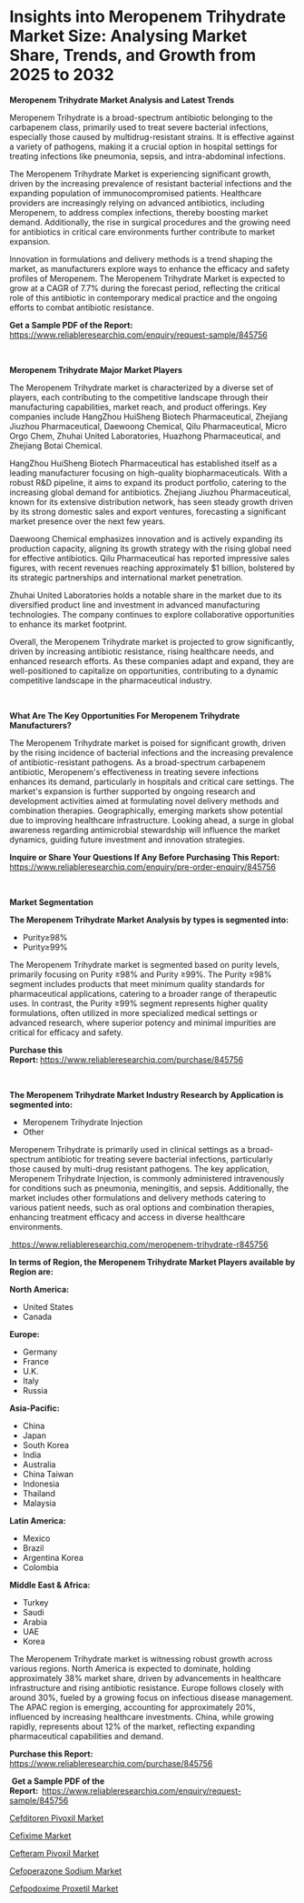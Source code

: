 <p><h1>Insights into Meropenem Trihydrate Market Size: Analysing Market Share, Trends, and Growth from 2025 to 2032</h1></p><p><strong>Meropenem Trihydrate Market Analysis and Latest Trends</strong></p>
<p><p>Meropenem Trihydrate is a broad-spectrum antibiotic belonging to the carbapenem class, primarily used to treat severe bacterial infections, especially those caused by multidrug-resistant strains. It is effective against a variety of pathogens, making it a crucial option in hospital settings for treating infections like pneumonia, sepsis, and intra-abdominal infections.</p><p>The Meropenem Trihydrate Market is experiencing significant growth, driven by the increasing prevalence of resistant bacterial infections and the expanding population of immunocompromised patients. Healthcare providers are increasingly relying on advanced antibiotics, including Meropenem, to address complex infections, thereby boosting market demand. Additionally, the rise in surgical procedures and the growing need for antibiotics in critical care environments further contribute to market expansion.</p><p>Innovation in formulations and delivery methods is a trend shaping the market, as manufacturers explore ways to enhance the efficacy and safety profiles of Meropenem. The Meropenem Trihydrate Market is expected to grow at a CAGR of 7.7% during the forecast period, reflecting the critical role of this antibiotic in contemporary medical practice and the ongoing efforts to combat antibiotic resistance.</p></p>
<p><strong>Get a Sample PDF of the Report:&nbsp;</strong> <a href="https://www.reliableresearchiq.com/enquiry/request-sample/845756?utm_campaign=1834&utm_medium=2&utm_source=Github&utm_content=ia&utm_term=01042025&utm_id=meropenem-trihydrate">https://www.reliableresearchiq.com/enquiry/request-sample/845756</a></p>
<p>&nbsp;</p>
<p><strong>Meropenem Trihydrate Major Market Players</strong></p>
<p><p>The Meropenem Trihydrate market is characterized by a diverse set of players, each contributing to the competitive landscape through their manufacturing capabilities, market reach, and product offerings. Key companies include HangZhou HuiSheng Biotech Pharmaceutical, Zhejiang Jiuzhou Pharmaceutical, Daewoong Chemical, Qilu Pharmaceutical, Micro Orgo Chem, Zhuhai United Laboratories, Huazhong Pharmaceutical, and Zhejiang Botai Chemical.</p><p>HangZhou HuiSheng Biotech Pharmaceutical has established itself as a leading manufacturer focusing on high-quality biopharmaceuticals. With a robust R&D pipeline, it aims to expand its product portfolio, catering to the increasing global demand for antibiotics. Zhejiang Jiuzhou Pharmaceutical, known for its extensive distribution network, has seen steady growth driven by its strong domestic sales and export ventures, forecasting a significant market presence over the next few years.</p><p>Daewoong Chemical emphasizes innovation and is actively expanding its production capacity, aligning its growth strategy with the rising global need for effective antibiotics. Qilu Pharmaceutical has reported impressive sales figures, with recent revenues reaching approximately $1 billion, bolstered by its strategic partnerships and international market penetration. </p><p>Zhuhai United Laboratories holds a notable share in the market due to its diversified product line and investment in advanced manufacturing technologies. The company continues to explore collaborative opportunities to enhance its market footprint. </p><p>Overall, the Meropenem Trihydrate market is projected to grow significantly, driven by increasing antibiotic resistance, rising healthcare needs, and enhanced research efforts. As these companies adapt and expand, they are well-positioned to capitalize on opportunities, contributing to a dynamic competitive landscape in the pharmaceutical industry.</p></p>
<p>&nbsp;</p>
<p><strong>What Are The Key Opportunities For Meropenem Trihydrate Manufacturers?</strong></p>
<p><p>The Meropenem Trihydrate market is poised for significant growth, driven by the rising incidence of bacterial infections and the increasing prevalence of antibiotic-resistant pathogens. As a broad-spectrum carbapenem antibiotic, Meropenem's effectiveness in treating severe infections enhances its demand, particularly in hospitals and critical care settings. The market's expansion is further supported by ongoing research and development activities aimed at formulating novel delivery methods and combination therapies. Geographically, emerging markets show potential due to improving healthcare infrastructure. Looking ahead, a surge in global awareness regarding antimicrobial stewardship will influence the market dynamics, guiding future investment and innovation strategies.</p></p>
<p><strong>Inquire or Share Your Questions If Any Before Purchasing This Report:</strong> <a href="https://www.reliableresearchiq.com/enquiry/pre-order-enquiry/845756?utm_campaign=1834&utm_medium=2&utm_source=Github&utm_content=ia&utm_term=01042025&utm_id=meropenem-trihydrate">https://www.reliableresearchiq.com/enquiry/pre-order-enquiry/845756</a></p>
<p>&nbsp;</p>
<p><strong>Market Segmentation</strong></p>
<p><strong>The Meropenem Trihydrate Market Analysis by types is segmented into:</strong></p>
<p><ul><li>Purity≥98%</li><li>Purity≥99%</li></ul></p>
<p><p>The Meropenem Trihydrate market is segmented based on purity levels, primarily focusing on Purity ≥98% and Purity ≥99%. The Purity ≥98% segment includes products that meet minimum quality standards for pharmaceutical applications, catering to a broader range of therapeutic uses. In contrast, the Purity ≥99% segment represents higher quality formulations, often utilized in more specialized medical settings or advanced research, where superior potency and minimal impurities are critical for efficacy and safety.</p></p>
<p><strong>Purchase this Report:&nbsp;</strong><a href="https://www.reliableresearchiq.com/purchase/845756?utm_campaign=1834&utm_medium=2&utm_source=Github&utm_content=ia&utm_term=01042025&utm_id=meropenem-trihydrate">https://www.reliableresearchiq.com/purchase/845756</a></p>
<p>&nbsp;</p>
<p><strong>The Meropenem Trihydrate Market Industry Research by Application is segmented into:</strong></p>
<p><ul><li>Meropenem Trihydrate Injection</li><li>Other</li></ul></p>
<p><p>Meropenem Trihydrate is primarily used in clinical settings as a broad-spectrum antibiotic for treating severe bacterial infections, particularly those caused by multi-drug resistant pathogens. The key application, Meropenem Trihydrate Injection, is commonly administered intravenously for conditions such as pneumonia, meningitis, and sepsis. Additionally, the market includes other formulations and delivery methods catering to various patient needs, such as oral options and combination therapies, enhancing treatment efficacy and access in diverse healthcare environments.</p></p>
<p><a href="https://www.reliableresearchiq.com/meropenem-trihydrate-r845756?utm_campaign=1834&utm_medium=2&utm_source=Github&utm_content=ia&utm_term=01042025&utm_id=meropenem-trihydrate">&nbsp;https://www.reliableresearchiq.com/meropenem-trihydrate-r845756</a></p>
<p><strong>In terms of Region, the Meropenem Trihydrate Market Players available by Region are:</strong></p>
<p>
    <p> <strong> North America: </strong>
        <ul>
            <li>United States</li>
            <li>Canada</li>
        </ul>
        </p> 
    <p> <strong> Europe: </strong>
        <ul>
            <li>Germany</li>
            <li>France</li>
            <li>U.K.</li>
            <li>Italy</li>
            <li>Russia</li>
        </ul>
        </p> 
    <p> <strong> Asia-Pacific: </strong>
        <ul>
            <li>China</li>
            <li>Japan</li>
            <li>South Korea</li>
            <li>India</li>
            <li>Australia</li>
            <li>China Taiwan</li>
            <li>Indonesia</li>
            <li>Thailand</li>
            <li>Malaysia</li>
        </ul>
        </p> 
    <p> <strong> Latin America: </strong>
        <ul>
            <li>Mexico</li>
            <li>Brazil</li>
            <li>Argentina Korea</li>
            <li>Colombia</li>
        </ul>
        </p> 
    <p> <strong> Middle East & Africa: </strong>
        <ul>
            <li>Turkey</li>
            <li>Saudi</li>
            <li>Arabia</li>
            <li>UAE</li>
            <li>Korea</li>
        </ul>
    </p>
    </p>
<p><p>The Meropenem Trihydrate market is witnessing robust growth across various regions. North America is expected to dominate, holding approximately 38% market share, driven by advancements in healthcare infrastructure and rising antibiotic resistance. Europe follows closely with around 30%, fueled by a growing focus on infectious disease management. The APAC region is emerging, accounting for approximately 20%, influenced by increasing healthcare investments. China, while growing rapidly, represents about 12% of the market, reflecting expanding pharmaceutical capabilities and demand.</p></p>
<p><strong>Purchase this Report: </strong><a href="https://www.reliableresearchiq.com/purchase/845756?utm_campaign=1834&utm_medium=2&utm_source=Github&utm_content=ia&utm_term=01042025&utm_id=meropenem-trihydrate">https://www.reliableresearchiq.com/purchase/845756</a></p>
<p>&nbsp;<strong>Get a Sample PDF of the Report:&nbsp;&nbsp;</strong><a href="https://www.reliableresearchiq.com/enquiry/request-sample/845756?utm_campaign=1834&utm_medium=2&utm_source=Github&utm_content=ia&utm_term=01042025&utm_id=meropenem-trihydrate">https://www.reliableresearchiq.com/enquiry/request-sample/845756</a></p>
<p><strong></strong></p>
<p><p><a href="https://github.com/djoeamakeh/Market-Research-Report-List-1/blob/main/cefditoren-pivoxil-market.md?utm_campaign=1834&utm_medium=2&utm_source=Github&utm_content=ia&utm_term=01042025&utm_id=meropenem-trihydrate">Cefditoren Pivoxil Market</a></p><p><a href="https://github.com/tigoryemm/Market-Research-Report-List-1/blob/main/cefixime-market.md?utm_campaign=1834&utm_medium=2&utm_source=Github&utm_content=ia&utm_term=01042025&utm_id=meropenem-trihydrate">Cefixime Market</a></p><p><a href="https://github.com/keehnkaesssi/Market-Research-Report-List-1/blob/main/cefteram-pivoxil-market.md?utm_campaign=1834&utm_medium=2&utm_source=Github&utm_content=ia&utm_term=01042025&utm_id=meropenem-trihydrate">Cefteram Pivoxil Market</a></p><p><a href="https://github.com/negrocybul4w/Market-Research-Report-List-1/blob/main/cefoperazone-sodium-market.md?utm_campaign=1834&utm_medium=2&utm_source=Github&utm_content=ia&utm_term=01042025&utm_id=meropenem-trihydrate">Cefoperazone Sodium Market</a></p><p><a href="https://github.com/landtmman/Market-Research-Report-List-1/blob/main/cefpodoxime-proxetil-market.md?utm_campaign=1834&utm_medium=2&utm_source=Github&utm_content=ia&utm_term=01042025&utm_id=meropenem-trihydrate">Cefpodoxime Proxetil Market</a></p></p>